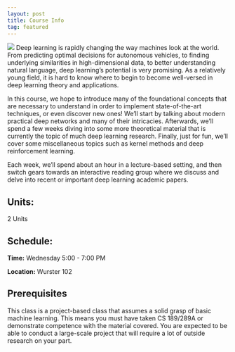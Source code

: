 ```yaml
---
layout: post
title: Course Info
tag: featured
---
```

<img src="{{ site.baseurl }}/images/fulls/03.jpg" class="fit image"> 
Deep learning is rapidly changing the way machines look at the world. From predicting optimal decisions for autonomous vehicles, to finding underlying similarities in high-dimensional data, to better understanding natural language, deep learning’s potential is very promising. As a relatively young field, it is hard to know where to begin to become well-versed in deep learning theory and applications.

In this course, we hope to introduce many of the foundational concepts that are necessary to understand in order to implement state-of-the-art techniques, or even discover new ones! We’ll start by talking about modern practical deep networks and many of their intricacies. Afterwards, we’ll spend a few weeks diving into some more theoretical material that is currently the topic of much deep learning research. Finally, just for fun, we’ll cover some miscellaneous topics such as kernel methods and deep reinforcement learning.

Each week, we’ll spend about an hour in a lecture-based setting, and then switch gears towards an interactive reading group where we discuss and delve into recent or important deep learning academic papers.
## Units: 
2 Units

## Schedule:

**Time:** Wednesday 5:00 - 7:00 PM

**Location:** Wurster 102

## Prerequisites

This class is a project-based class that assumes a solid grasp of basic machine learning. This means you must have taken CS 189/289A or demonstrate competence with the material covered. You are expected to be able to conduct a large-scale project that will require a lot of outside research on your part. 
